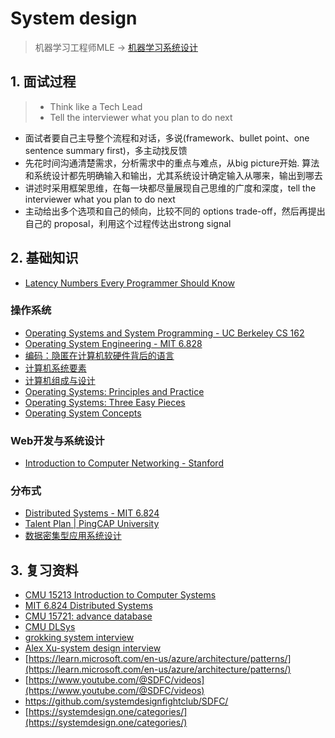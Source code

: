 # System design

> 机器学习工程师MLE -> [机器学习系统设计](./03_ml)

## 1. 面试过程

> - Think like a Tech Lead
> - Tell the interviewer what you plan to do next

- 面试者要自己主导整个流程和对话，多说(framework、bullet point、one sentence summary first)，多主动找反馈
- 先花时间沟通清楚需求，分析需求中的重点与难点，从big picture开始. 算法和系统设计都先明确输入和输出，尤其系统设计确定输入从哪来，输出到哪去
- 讲述时采用框架思维，在每一块都尽量展现自己思维的广度和深度，tell the interviewer what you plan to do next
- 主动给出多个选项和自己的倾向，比较不同的 options trade-off，然后再提出自己的 proposal，利用这个过程传达出strong signal

## 2. 基础知识

- [Latency Numbers Every Programmer Should Know](https://gist.github.com/jboner/2841832)

### 操作系统

- [Operating Systems and System Programming - UC Berkeley CS 162](https://github.com/Berkeley-CS162)
- [Operating System Engineering - MIT 6.828](https://pdos.csail.mit.edu/6.828/)
- [编码：隐匿在计算机软硬件背后的语言](https://book.douban.com/subject/4822685/)
- [计算机系统要素](https://book.douban.com/subject/1998341/)
- [计算机组成与设计](https://book.douban.com/subject/26604008/)
- [Operating Systems: Principles and Practice](https://book.douban.com/subject/25984145/)
- [Operating Systems: Three Easy Pieces](https://book.douban.com/subject/19973015/)
- [Operating System Concepts](https://book.douban.com/subject/10076960/)

### Web开发与系统设计

- [Introduction to Computer Networking - Stanford](https://lagunita.stanford.edu/courses/Engineering/Networking-SP/SelfPaced/about)

### 分布式

- [Distributed Systems - MIT 6.824](https://pdos.csail.mit.edu/6.824/schedule.html)
- [Talent Plan | PingCAP University](https://university.pingcap.com/talent-plan/)
- [数据密集型应用系统设计](https://book.douban.com/subject/30329536/)

## 3. 复习资料

- [CMU 15213 Introduction to Computer Systems](https://www.cs.cmu.edu/~213/)
- [MIT 6.824 Distributed Systems](https://pdos.csail.mit.edu/6.824/)
- [CMU 15721: advance database](https://15721.courses.cs.cmu.edu/)
- [CMU DLSys](https://catalyst.cs.cmu.edu/15-884-mlsys-sp21/)
- [grokking system interview](https://www.educative.io/courses/grokking-modern-system-design-interview-for-engineers-managers)
- [Alex Xu-system design interview](https://www.amazon.in/System-Design-Interview-Insiders-Guide-ebook/dp/B08B3FWYBX)
- [https://learn.microsoft.com/en-us/azure/architecture/patterns/](https://learn.microsoft.com/en-us/azure/architecture/patterns/)
- [https://www.youtube.com/@SDFC/videos](https://www.youtube.com/@SDFC/videos)
- https://github.com/systemdesignfightclub/SDFC/
- [https://systemdesign.one/categories/](https://systemdesign.one/categories/)
